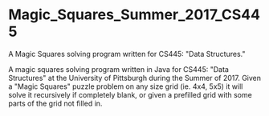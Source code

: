 # Magic_Squares_Summer_2017_CS445
A Magic Squares solving program written for CS445: "Data Structures."

A magic squares solving program written in Java for CS445: "Data Structures" at the University of Pittsburgh during the Summer of 2017. Given a "Magic Squares" puzzle problem on any size grid (ie. 4x4, 5x5) it will solve it recursively if completely blank, or given a prefilled grid with some parts of the grid not filled in.
